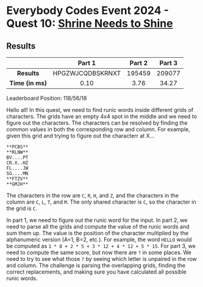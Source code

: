 # Everybody Codes Event 2024 - Quest 10: [Shrine Needs to Shine](https://everybody.codes/event/2024/quests/10)

## Results
| | **Part 1** | **Part 2** | **Part 3** |
|:--:|:---:|:---:|:---:|
| **Results** | HPGZWJCQDBSKRNXT | 195459 | 209077 |
| **Time (in ms)** | 0.10 | 3.76 | 34.27 |

Leaderboard Position: 118/56/18

Hello all! In this quest, we need to find runic words inside different grids of characters. The grids have an empty 4x4 spot in the middle and we need to figure out the characters. The characters can be resolved by finding the common values in both the corresponding row and column. For example, given this grid and trying to figure out the characterr at X...

```
**PCBS**
**RLNW**
BV....PT
CR.X..HZ
FL....JW
SG....MN
**FTZV**
**GMJH**
```

The characters in the row are `C`, `R`, `H`, and `Z`, and the characters in the column are `C`, `L`, `T`, and `M`. The only shared character is `C`, so the character in the grid is `C`.

In part 1, we need to figure out the runic word for the input. In part 2, we need to parse all the grids and compute the value of the runic words and sum them up. The value is the position of the character multiplied by the alphanumeric version (A=1, B=2, etc.). For example, the word `HELLO` would be computed as `1 * 8 + 2 * 5 + 3 * 12 + 4 * 12 + 5 * 15`. For part 3, we need to compute the same score, but now there are `?` in some places. We need to try to see what those `?` by seeing which letter is unpaired in the row and column. The challenge is parsing the overlapping grids, finding the correct replacements, and making sure you have calculated all possible runic words.